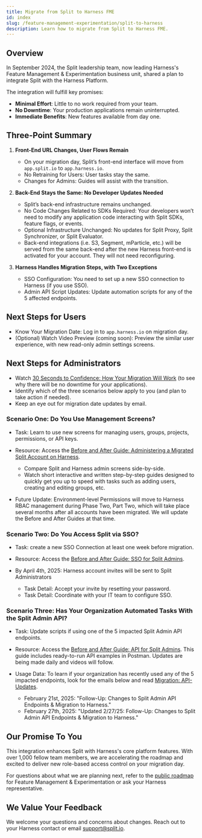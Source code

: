 ```yaml
---
title: Migrate from Split to Harness FME
id: index
slug: /feature-management-experimentation/split-to-harness
description: Learn how to migrate from Split to Harness FME.
---
```


## Overview

In September 2024, the Split leadership team, now leading Harness's Feature Management & Experimentation business unit, shared a plan to integrate Split with the Harness Platform.

The integration will fulfill key promises:

* **Minimal Effort**: Little to no work required from your team.
* **No Downtime**: Your production applications remain uninterrupted.
* **Immediate Benefits**: New features available from day one.

## Three-Point Summary

1. **Front-End URL Changes, User Flows Remain**

   - On your migration day, Split’s front-end interface will move from `app.split.io` to `app.harness.io`.
   - No Retraining for Users: User tasks stay the same.
   - Changes for Admins: Guides will assist with the transition.

1. **Back-End Stays the Same: No Developer Updates Needed**

   - Split’s back-end infrastructure remains unchanged.
   - No Code Changes Related to SDKs Required: Your developers won’t need to modify any application code interacting with Split SDKs, feature flags, or events.
   - Optional Infrastructure Unchanged: No updates for Split Proxy, Split Synchronizer, or Split Evaluator.
   - Back-end integrations (i.e. S3, Segment, mParticle, etc.) will be served from the same back-end after the new Harness front-end is activated for your account. They will not need reconfiguring.

1. **Harness Handles Migration Steps, with Two Exceptions**

   - SSO Configuration: You need to set up a new SSO connection to Harness (if you use SSO).
   - Admin API Script Updates: Update automation scripts for any of the 5 affected endpoints.

## Next Steps for Users

   - Know Your Migration Date: Log in to `app.harness.io` on migration day.
   - (Optional) Watch Video Preview (coming soon): Preview the similar user experience, with new read-only admin settings screens.

## Next Steps for Administrators

   - Watch [30 Seconds to Confidence: How Your Migration Will Work](/docs/feature-management-experimentation/split-to-harness/how-it-works/) (to see why there will be no downtime for your applications).
   - Identify which of the three scenarios below apply to you (and plan to take action if needed).
   - Keep an eye out for migration date updates by email.

### Scenario One: Do You Use Management Screens?

   - Task: Learn to use new screens for managing users, groups, projects, permissions, or API keys.
   - Resource: Access the [Before and After Guide: Administering a Migrated Split Account on Harness](/docs/feature-management-experimentation/split-to-harness/administering-migrated-account/).

     - Compare Split and Harness admin screens side-by-side.
     - Watch short interactive and written step-by-step guides designed to quickly get you up to speed with tasks such as adding users, creating and editing groups, etc.
   
   - Future Update: Environment-level Permissions will move to Harness RBAC management during Phase Two, Part Two, which will take place several months after all accounts have been migrated. We will update the Before and After Guides at that time.

### Scenario Two: Do You Access Split via SSO?

   - Task: create a new SSO Connection at least one week before migration.
   - Resource: Access the [Before and After Guide: SSO for Split Admins](/docs/feature-management-experimentation/split-to-harness/sso-for-admins).
   - By April 4th, 2025: Harness account invites will be sent to Split Administrators

     - Task Detail: Accept your invite by resetting your password.
     - Task Detail: Coordinate with your IT team to configure SSO.

### Scenario Three: Has Your Organization Automated Tasks With the Split Admin API?

   - Task: Update scripts if using one of the 5 impacted Split Admin API endpoints.
   - Resource: Access the [Before and After Guide: API for Split Admins](/docs/feature-management-experimentation/split-to-harness/api-for-split-admins). This guide includes ready-to-run API examples in Postman. Updates are being made daily and videos will follow.
   - Usage Data: To learn if your organization has recently used any of the 5 impacted endpoints, look for the emails below and read [Migration: API-Updates](/docs/feature-management-experimentation/split-to-harness/api-updates). 

     - February 21st, 2025: "Follow-Up: Changes to Split Admin API Endpoints & Migration to Harness."
     - February 27th, 2025: "Updated 2/27/25: Follow-Up: Changes to Split Admin API Endpoints & Migration to Harness." 

## Our Promise To You

This integration enhances Split with Harness's core platform features. With over 1,000 fellow team members, we are accelerating the roadmap and excited to deliver new role-based access control on your migration day. 

For questions about what we are planning next, refer to the [public roadmap](https://developer.harness.io/roadmap/#fme) for Feature Management & Experimentation or ask your Harness representative.

## We Value Your Feedback

We welcome your questions and concerns about changes. Reach out to your Harness contact or email support@split.io.
